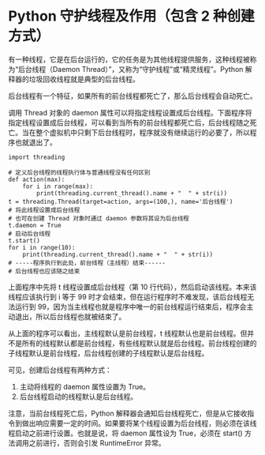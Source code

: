 # Python 守护线程及作用（包含 2 种创建方式）

有一种线程，它是在后台运行的，它的任务是为其他线程提供服务，这种线程被称为“后台线程（Daemon Thread）”，又称为“守护线程”或“精灵线程”。Python 解释器的垃圾回收线程就是典型的后台线程。

后台线程有一个特征，如果所有的前台线程都死亡了，那么后台线程会自动死亡。

调用 Thread 对象的 daemon 属性可以将指定线程设置成后台线程。下面程序将指定线程设置成后台线程，可以看到当所有的前台线程都死亡后，后台线程随之死亡。当在整个虚拟机中只剩下后台线程时，程序就没有继续运行的必要了，所以程序也就退出了。

```
import threading

# 定义后台线程的线程执行体与普通线程没有任何区别
def action(max):
    for i in range(max):
        print(threading.current_thread().name + "  " + str(i))
t = threading.Thread(target=action, args=(100,), name='后台线程')
# 将此线程设置成后台线程
# 也可在创建 Thread 对象时通过 daemon 参数将其设为后台线程
t.daemon = True
# 启动后台线程
t.start()
for i in range(10):
    print(threading.current_thread().name + "  " + str(i))
# -----程序执行到此处，前台线程（主线程）结束------
# 后台线程也应该随之结束
```

上面程序中先将 t 线程设置成后台线程（第 10 行代码），然后启动该线程。本来该线程应该执行到 i 等于 99 时才会结束，但在运行程序时不难发现，该后台线程无法运行到 99，因为当主线程也就是程序中唯一的前台线程运行结束后，程序会主动退出，所以后台线程也就被结束了。

从上面的程序可以看出，主线程默认是前台线程，t 线程默认也是前台线程。但并不是所有的线程默认都是前台线程，有些线程默认就是后台线程。前台线程创建的子线程默认是前台线程，后台线程创建的子线程默认是后台线程。

可见，创建后台线程有两种方式：

1.  主动将线程的 daemon 属性设置为 True。
2.  后台线程启动的线程默认是后台线程。

注意，当前台线程死亡后，Python 解释器会通知后台线程死亡，但是从它接收指令到做出响应需要一定的时间。如果要将某个线程设置为后台线程，则必须在该线程启动之前进行设置。也就是说，将 daemon 属性设为 True，必须在 start() 方法调用之前进行，否则会引发 RuntimeError 异常。